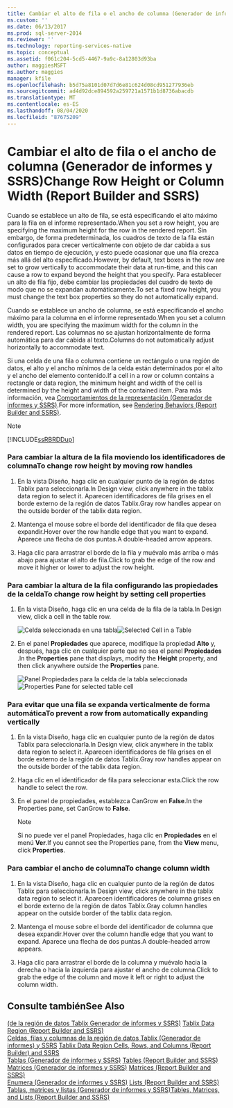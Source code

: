```yaml
---
title: Cambiar el alto de fila o el ancho de columna (Generador de informes y SSRS) | Microsoft Docs
ms.custom: ''
ms.date: 06/13/2017
ms.prod: sql-server-2014
ms.reviewer: ''
ms.technology: reporting-services-native
ms.topic: conceptual
ms.assetid: f061c204-5cd5-4467-9a9c-8a12803d93ba
author: maggiesMSFT
ms.author: maggies
manager: kfile
ms.openlocfilehash: b5d75a8101d07d7d6e81c624d08cd951277936eb
ms.sourcegitcommit: ad4d92dce894592a259721a1571b1d8736abacdb
ms.translationtype: MT
ms.contentlocale: es-ES
ms.lasthandoff: 08/04/2020
ms.locfileid: "87675209"
---
```

# <a name="change-row-height-or-column-width-report-builder-and-ssrs"></a><span data-ttu-id="c69a8-102">Cambiar el alto de fila o el ancho de columna (Generador de informes y SSRS)</span><span class="sxs-lookup"><span data-stu-id="c69a8-102">Change Row Height or Column Width (Report Builder and SSRS)</span></span>
  <span data-ttu-id="c69a8-103">Cuando se establece un alto de fila, se está especificando el alto máximo para la fila en el informe representado.</span><span class="sxs-lookup"><span data-stu-id="c69a8-103">When you set a row height, you are specifying the maximum height for the row in the rendered report.</span></span> <span data-ttu-id="c69a8-104">Sin embargo, de forma predeterminada, los cuadros de texto de la fila están configurados para crecer verticalmente con objeto de dar cabida a sus datos en tiempo de ejecución, y esto puede ocasionar que una fila crezca más allá del alto especificado.</span><span class="sxs-lookup"><span data-stu-id="c69a8-104">However, by default, text boxes in the row are set to grow vertically to accommodate their data at run-time, and this can cause a row to expand beyond the height that you specify.</span></span> <span data-ttu-id="c69a8-105">Para establecer un alto de fila fijo, debe cambiar las propiedades del cuadro de texto de modo que no se expandan automáticamente.</span><span class="sxs-lookup"><span data-stu-id="c69a8-105">To set a fixed row height, you must change the text box properties so they do not automatically expand.</span></span>  
  
 <span data-ttu-id="c69a8-106">Cuando se establece un ancho de columna, se está especificando el ancho máximo para la columna en el informe representado.</span><span class="sxs-lookup"><span data-stu-id="c69a8-106">When you set a column width, you are specifying the maximum width for the column in the rendered report.</span></span> <span data-ttu-id="c69a8-107">Las columnas no se ajustan horizontalmente de forma automática para dar cabida al texto.</span><span class="sxs-lookup"><span data-stu-id="c69a8-107">Columns do not automatically adjust horizontally to accommodate text.</span></span>  
  
 <span data-ttu-id="c69a8-108">Si una celda de una fila o columna contiene un rectángulo o una región de datos, el alto y el ancho mínimos de la celda están determinados por el alto y el ancho del elemento contenido.</span><span class="sxs-lookup"><span data-stu-id="c69a8-108">If a cell in a row or column contains a rectangle or data region, the minimum height and width of the cell is determined by the height and width of the contained item.</span></span> <span data-ttu-id="c69a8-109">Para más información, vea [Comportamientos de la representación &#40;Generador de informes y SSRS&#41;](rendering-behaviors-report-builder-and-ssrs.md).</span><span class="sxs-lookup"><span data-stu-id="c69a8-109">For more information, see [Rendering Behaviors &#40;Report Builder  and SSRS&#41;](rendering-behaviors-report-builder-and-ssrs.md).</span></span>  
  
> [!NOTE]  
>  [!INCLUDE[ssRBRDDup](../../includes/ssrbrddup-md.md)]  
  
### <a name="to-change-row-height-by-moving-row-handles"></a><span data-ttu-id="c69a8-110">Para cambiar la altura de la fila moviendo los identificadores de columna</span><span class="sxs-lookup"><span data-stu-id="c69a8-110">To change row height by moving row handles</span></span>  
  
1.  <span data-ttu-id="c69a8-111">En la vista Diseño, haga clic en cualquier punto de la región de datos Tablix para seleccionarla.</span><span class="sxs-lookup"><span data-stu-id="c69a8-111">In Design view, click anywhere in the tablix data region to select it.</span></span> <span data-ttu-id="c69a8-112">Aparecen identificadores de fila grises en el borde externo de la región de datos Tablix.</span><span class="sxs-lookup"><span data-stu-id="c69a8-112">Gray row handles appear on the outside border of the tablix data region.</span></span>  
  
2.  <span data-ttu-id="c69a8-113">Mantenga el mouse sobre el borde del identificador de fila que desea expandir.</span><span class="sxs-lookup"><span data-stu-id="c69a8-113">Hover over the row handle edge that you want to expand.</span></span> <span data-ttu-id="c69a8-114">Aparece una flecha de dos puntas.</span><span class="sxs-lookup"><span data-stu-id="c69a8-114">A double-headed arrow appears.</span></span>  
  
3.  <span data-ttu-id="c69a8-115">Haga clic para arrastrar el borde de la fila y muévalo más arriba o más abajo para ajustar el alto de fila.</span><span class="sxs-lookup"><span data-stu-id="c69a8-115">Click to grab the edge of the row and move it higher or lower to adjust the row height.</span></span>  
  
### <a name="to-change-row-height-by-setting-cell-properties"></a><span data-ttu-id="c69a8-116">Para cambiar la altura de la fila configurando las propiedades de la celda</span><span class="sxs-lookup"><span data-stu-id="c69a8-116">To change row height by setting cell properties</span></span>  
  
1.  <span data-ttu-id="c69a8-117">En la vista Diseño, haga clic en una celda de la fila de la tabla.</span><span class="sxs-lookup"><span data-stu-id="c69a8-117">In Design view, click a cell in the table row.</span></span>  
  
     <span data-ttu-id="c69a8-118">![Celda seleccionada en una tabla](../media/table-selectcell.png "Celda seleccionada en una tabla")</span><span class="sxs-lookup"><span data-stu-id="c69a8-118">![Selected Cell in a Table](../media/table-selectcell.png "Selected Cell in a Table")</span></span>  
  
2.  <span data-ttu-id="c69a8-119">En el panel **Propiedades** que aparece, modifique la propiedad **Alto** y, después, haga clic en cualquier parte que no sea el panel **Propiedades** .</span><span class="sxs-lookup"><span data-stu-id="c69a8-119">In the **Properties** pane that displays, modify the **Height** property, and then click anywhere outside the **Properties** pane.</span></span>  
  
     <span data-ttu-id="c69a8-120">![Panel Propiedades para la celda de la tabla seleccionada](../media/cell-propertiespane.png "Panel Propiedades para la celda de la tabla seleccionada")</span><span class="sxs-lookup"><span data-stu-id="c69a8-120">![Properties Pane for selected table cell](../media/cell-propertiespane.png "Properties Pane for selected table cell")</span></span>  
  
### <a name="to-prevent-a-row-from-automatically-expanding-vertically"></a><span data-ttu-id="c69a8-121">Para evitar que una fila se expanda verticalmente de forma automática</span><span class="sxs-lookup"><span data-stu-id="c69a8-121">To prevent a row from automatically expanding vertically</span></span>  
  
1.  <span data-ttu-id="c69a8-122">En la vista Diseño, haga clic en cualquier punto de la región de datos Tablix para seleccionarla.</span><span class="sxs-lookup"><span data-stu-id="c69a8-122">In Design view, click anywhere in the tablix data region to select it.</span></span> <span data-ttu-id="c69a8-123">Aparecen identificadores de fila grises en el borde externo de la región de datos Tablix.</span><span class="sxs-lookup"><span data-stu-id="c69a8-123">Gray row handles appear on the outside border of the tablix data region.</span></span>  
  
2.  <span data-ttu-id="c69a8-124">Haga clic en el identificador de fila para seleccionar esta.</span><span class="sxs-lookup"><span data-stu-id="c69a8-124">Click the row handle to select the row.</span></span>  
  
3.  <span data-ttu-id="c69a8-125">En el panel de propiedades, establezca CanGrow en **False**.</span><span class="sxs-lookup"><span data-stu-id="c69a8-125">In the Properties pane, set CanGrow to **False**.</span></span>  
  
    > [!NOTE]  
    >  <span data-ttu-id="c69a8-126">Si no puede ver el panel Propiedades, haga clic en **Propiedades** en el menú **Ver**.</span><span class="sxs-lookup"><span data-stu-id="c69a8-126">If you cannot see the Properties pane, from the **View** menu, click **Properties**.</span></span>  
  
### <a name="to-change-column-width"></a><span data-ttu-id="c69a8-127">Para cambiar el ancho de columna</span><span class="sxs-lookup"><span data-stu-id="c69a8-127">To change column width</span></span>  
  
1.  <span data-ttu-id="c69a8-128">En la vista Diseño, haga clic en cualquier punto de la región de datos Tablix para seleccionarla.</span><span class="sxs-lookup"><span data-stu-id="c69a8-128">In Design view, click anywhere in the tablix data region to select it.</span></span> <span data-ttu-id="c69a8-129">Aparecen identificadores de columna grises en el borde externo de la región de datos Tablix.</span><span class="sxs-lookup"><span data-stu-id="c69a8-129">Gray column handles appear on the outside border of the tablix data region.</span></span>  
  
2.  <span data-ttu-id="c69a8-130">Mantenga el mouse sobre el borde del identificador de columna que desea expandir.</span><span class="sxs-lookup"><span data-stu-id="c69a8-130">Hover over the column handle edge that you want to expand.</span></span> <span data-ttu-id="c69a8-131">Aparece una flecha de dos puntas.</span><span class="sxs-lookup"><span data-stu-id="c69a8-131">A double-headed arrow appears.</span></span>  
  
3.  <span data-ttu-id="c69a8-132">Haga clic para arrastrar el borde de la columna y muévalo hacia la derecha o hacia la izquierda para ajustar el ancho de columna.</span><span class="sxs-lookup"><span data-stu-id="c69a8-132">Click to grab the edge of the column and move it left or right to adjust the column width.</span></span>  
  
## <a name="see-also"></a><span data-ttu-id="c69a8-133">Consulte también</span><span class="sxs-lookup"><span data-stu-id="c69a8-133">See Also</span></span>  
 <span data-ttu-id="c69a8-134">[&#40;de la región de datos Tablix Generador de informes y SSRS&#41;](../tablix-data-region-report-builder-and-ssrs.md) </span><span class="sxs-lookup"><span data-stu-id="c69a8-134">[Tablix Data Region &#40;Report Builder and SSRS&#41;](../tablix-data-region-report-builder-and-ssrs.md) </span></span>  
 <span data-ttu-id="c69a8-135">[Celdas, filas y columnas de la región de datos Tablix &#40;Generador de informes&#41; y SSRS](tablix-data-region-cells-rows-and-columns-report-builder-and-ssrs.md) </span><span class="sxs-lookup"><span data-stu-id="c69a8-135">[Tablix Data Region Cells, Rows, and Columns &#40;Report Builder&#41; and SSRS](tablix-data-region-cells-rows-and-columns-report-builder-and-ssrs.md) </span></span>  
 <span data-ttu-id="c69a8-136">[Tablas &#40;Generador de informes y SSRS&#41;](tables-report-builder-and-ssrs.md) </span><span class="sxs-lookup"><span data-stu-id="c69a8-136">[Tables &#40;Report Builder  and SSRS&#41;](tables-report-builder-and-ssrs.md) </span></span>  
 <span data-ttu-id="c69a8-137">[Matrices &#40;Generador de informes y SSRS&#41;](create-a-matrix-report-builder-and-ssrs.md) </span><span class="sxs-lookup"><span data-stu-id="c69a8-137">[Matrices &#40;Report Builder and SSRS&#41;](create-a-matrix-report-builder-and-ssrs.md) </span></span>  
 <span data-ttu-id="c69a8-138">[Enumera &#40;Generador de informes y SSRS&#41;](create-invoices-and-forms-with-lists-report-builder-and-ssrs.md) </span><span class="sxs-lookup"><span data-stu-id="c69a8-138">[Lists &#40;Report Builder and SSRS&#41;](create-invoices-and-forms-with-lists-report-builder-and-ssrs.md) </span></span>  
 [<span data-ttu-id="c69a8-139">Tablas, matrices y listas &#40;Generador de informes y SSRS&#41;</span><span class="sxs-lookup"><span data-stu-id="c69a8-139">Tables, Matrices, and Lists &#40;Report Builder and SSRS&#41;</span></span>](tables-matrices-and-lists-report-builder-and-ssrs.md)  
  
  
